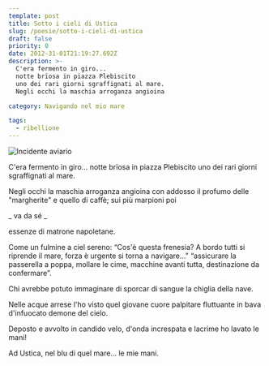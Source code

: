 ```yaml
---
template: post
title: Sotto i cieli di Ustica
slug: /poesie/sotto-i-cieli-di-ustica
draft: false
priority: 0
date: 2012-31-01T21:19:27.692Z
description: >-
  C'era fermento in giro...
  notte brïosa in piazza Plebiscito
  uno dei rari giorni sgraffignati al mare.
  Negli occhi la maschia arroganza angioina

category: Navigando nel mio mare

tags:
  - ribellione
---
```


![Incidente aviario](/media/navigando-nel-mio-mare/sotto-i-cieli-di-ustica.jpg)

C'era fermento in giro...
notte brïosa in piazza Plebiscito
uno dei rari giorni sgraffignati al mare.

Negli occhi la maschia arroganza angioina
con addosso il profumo delle "margherite"
e quello di caffè;
sui più marpioni poi

_ va da sé _

essenze di matrone napoletane.

Come un fulmine a ciel sereno:
“Cos'è questa frenesia?
A bordo tutti
si riprende il mare,
forza è urgente
si torna a navigare..."
“assicurare la passerella a poppa,
mollare le cime,
macchine avanti tutta,
destinazione da confermare”.

Chi avrebbe potuto immaginare
di sporcar di sangue la chiglia della nave.

Nelle acque arrese
l'ho visto quel giovane cuore palpitare
fluttuante in bava d'infuocato demone del cielo.

Deposto e avvolto in candido velo,
d'onda increspata e lacrime
ho lavato le mani!

Ad Ustica,
nel blu di quel mare...
le mie mani.
